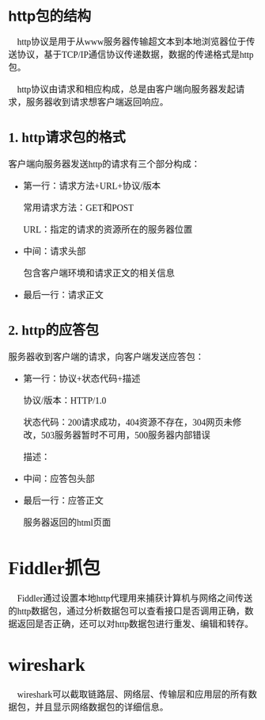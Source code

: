 # http包的结构 #

<font size=4 face=K>

&emsp;http协议是用于从www服务器传输超文本到本地浏览器位于传送协议，基于TCP/IP通信协议传递数据，数据的传递格式是http包。

&emsp;http协议由请求和相应构成，总是由客户端向服务器发起请求，服务器收到请求想客户端返回响应。

## 1. http请求包的格式 ##

客户端向服务器发送http的请求有三个部分构成：

- 第一行：请求方法+URL+协议/版本

	常用请求方法：GET和POST

	URL：指定的请求的资源所在的服务器位置

	
- 中间：请求头部

	包含客户端环境和请求正文的相关信息


- 最后一行：请求正文


## 2. http的应答包 ##

服务器收到客户端的请求，向客户端发送应答包：

- 第一行：协议+状态代码+描述

	协议/版本：HTTP/1.0

	状态代码：200请求成功，404资源不存在，304网页未修改，503服务器暂时不可用，500服务器内部错误

	描述：

- 中间：应答包头部

- 最后一行：应答正文

	服务器返回的html页面


# Fiddler抓包 #

&emsp;Fiddler通过设置本地http代理用来捕获计算机与网络之间传送的http数据包，通过分析数据包可以查看接口是否调用正确，数据返回是否正确，还可以对http数据包进行重发、编辑和转存。


# wireshark #

&emsp;wireshark可以截取链路层、网络层、传输层和应用层的所有数据包，并且显示网络数据包的详细信息。